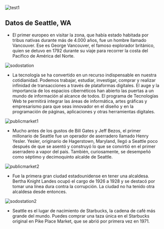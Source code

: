 ![test1](https://user-images.githubusercontent.com/50153006/57828564-e8ae5c80-7779-11e9-9682-367e9a4d73a3.jpg)

## Datos de Seattle, WA

* El primer europeo en visitar la zona, que había estado habitada por tribus nativas durante más de 4.000 años, fue un hombre llamado Vancouver. Ese es George Vancouver, el famoso explorador británico, quien se detuvo en 1792 durante su viaje para recorrer la costa del Pacífico de América del Norte.

![sodostation](https://user-images.githubusercontent.com/50153006/57828536-c9afca80-7779-11e9-890a-899e16ae0c10.JPG)

* La tecnología se ha convertido en un recurso indispensable en nuestra cotidianidad. Podemos trabajar, estudiar, investigar, comprar y realizar infinidad de transacciones a través de plataformas digitales. El auge y la importancia de los espacios cibernéticos han abierto las puertas a un mundo de información al alcance de todos. El programa de Tecnologías Web te permitirá integrar las áreas de informática, artes gráficas y empresarismo para que seas innovador en el diseño y en la programación de páginas, aplicaciones y otras herramientas digitales.

![publicmarket1](https://user-images.githubusercontent.com/50153006/57828614-0f6c9300-777a-11e9-84d4-d35a91c76cc8.JPG)

* Mucho antes de los gustos de Bill Gates y Jeff Bezos, el primer millonario de Seattle fue un operador de aserradero llamado Henry Yesler. Yesler, originario de Hagerstown, Maryland, llegó a Seattle poco después de que se asentó y construyó lo que se convirtió en el primer aserradero a vapor del país. También, curiosamente, se desempeñó como séptimo y decimoquinto alcalde de Seattle.

![publicmarket2](https://user-images.githubusercontent.com/50153006/57828637-227f6300-777a-11e9-8d44-dfbdc534e175.JPG)

* Fue la primera gran ciudad estadounidense en tener una alcaldesa. Bertha Knight Landes ocupó el cargo de 1926 a 1928 y se destacó por tomar una línea dura contra la corrupción. La ciudad no ha tenido otra alcaldesa desde entonces.
   
![sodostation2](https://user-images.githubusercontent.com/50153006/57828648-31feac00-777a-11e9-8223-60960194f108.JPG)   
   
* Seattle es el lugar de nacimiento de Starbucks, la cadena de café más grande del mundo. Puedes comprar una taza única en el Starbucks original en Pike Place Market, que se abrió por primera vez en 1971.
